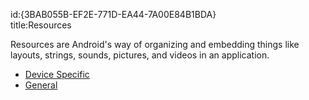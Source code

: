 id:{3BAB055B-EF2E-771D-EA44-7A00E84B1BDA}  
title:Resources  

Resources are Android's way of organizing and embedding things like layouts,
strings, sounds, pictures, and videos in an application.&nbsp;

-   [Device Specific](/recipes/android/resources/device_specific) 
-  [General](/recipes/android/general)
